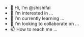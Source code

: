 - 👋 Hi, I’m @shishifai
- 👀 I’m interested in ...
- 🌱 I’m currently learning ...
- 💞️ I’m looking to collaborate on ...
- 📫 How to reach me ...

<!---
shishifai/shishifai is a ✨ special ✨ repository because its `README.md` (this file) appears on your GitHub profile.
You can click the Preview link to take a look at your changes.
--->
